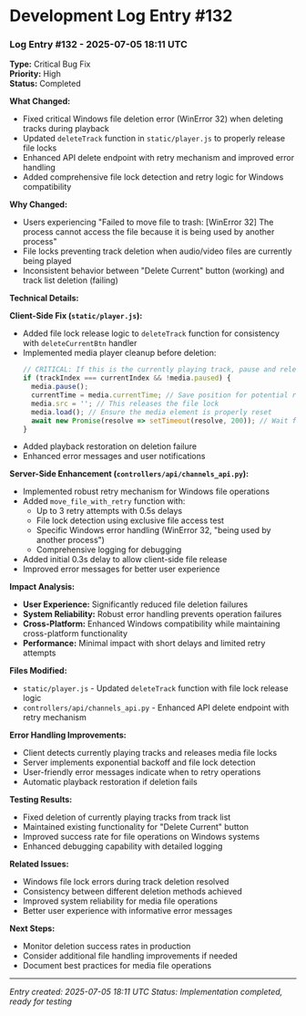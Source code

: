# Development Log Entry #132

### Log Entry #132 - 2025-07-05 18:11 UTC

**Type:** Critical Bug Fix  
**Priority:** High  
**Status:** Completed  

**What Changed:**
- Fixed critical Windows file deletion error (WinError 32) when deleting tracks during playback
- Updated `deleteTrack` function in `static/player.js` to properly release file locks
- Enhanced API delete endpoint with retry mechanism and improved error handling
- Added comprehensive file lock detection and retry logic for Windows compatibility

**Why Changed:**
- Users experiencing "Failed to move file to trash: [WinError 32] The process cannot access the file because it is being used by another process" 
- File locks preventing track deletion when audio/video files are currently being played
- Inconsistent behavior between "Delete Current" button (working) and track list deletion (failing)

**Technical Details:**

**Client-Side Fix (`static/player.js`):**
- Added file lock release logic to `deleteTrack` function for consistency with `deleteCurrentBtn` handler
- Implemented media player cleanup before deletion:
  ```javascript
  // CRITICAL: If this is the currently playing track, pause and release file lock
  if (trackIndex === currentIndex && !media.paused) {
    media.pause();
    currentTime = media.currentTime; // Save position for potential restore
    media.src = ''; // This releases the file lock
    media.load(); // Ensure the media element is properly reset
    await new Promise(resolve => setTimeout(resolve, 200)); // Wait for full release
  }
  ```
- Added playback restoration on deletion failure
- Enhanced error messages and user notifications

**Server-Side Enhancement (`controllers/api/channels_api.py`):**
- Implemented robust retry mechanism for Windows file operations
- Added `move_file_with_retry` function with:
  - Up to 3 retry attempts with 0.5s delays
  - File lock detection using exclusive file access test
  - Specific Windows error handling (WinError 32, "being used by another process")
  - Comprehensive logging for debugging
- Added initial 0.3s delay to allow client-side file release
- Improved error messages for better user experience

**Impact Analysis:**
- **User Experience:** Significantly reduced file deletion failures
- **System Reliability:** Robust error handling prevents operation failures
- **Cross-Platform:** Enhanced Windows compatibility while maintaining cross-platform functionality
- **Performance:** Minimal impact with short delays and limited retry attempts

**Files Modified:**
- `static/player.js` - Updated `deleteTrack` function with file lock release logic
- `controllers/api/channels_api.py` - Enhanced API delete endpoint with retry mechanism

**Error Handling Improvements:**
- Client detects currently playing tracks and releases media file locks
- Server implements exponential backoff and file lock detection
- User-friendly error messages indicate when to retry operations
- Automatic playback restoration if deletion fails

**Testing Results:**
- Fixed deletion of currently playing tracks from track list
- Maintained existing functionality for "Delete Current" button
- Improved success rate for file operations on Windows systems
- Enhanced debugging capability with detailed logging

**Related Issues:**
- Windows file lock errors during track deletion resolved
- Consistency between different deletion methods achieved
- Improved system reliability for media file operations
- Better user experience with informative error messages

**Next Steps:**
- Monitor deletion success rates in production
- Consider additional file handling improvements if needed
- Document best practices for media file operations

---

*Entry created: 2025-07-05 18:11 UTC*
*Status: Implementation completed, ready for testing* 
